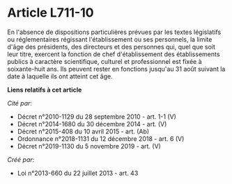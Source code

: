 # Article L711-10

En l'absence de dispositions particulières prévues par les textes législatifs ou réglementaires régissant l'établissement ou
ses personnels, la limite d'âge des présidents, des directeurs et des personnes qui, quel que soit leur titre, exercent la
fonction de chef d'établissement des établissements publics à caractère scientifique, culturel et professionnel est fixée à
soixante-huit ans. Ils peuvent rester en fonctions jusqu'au 31 août suivant la date à laquelle ils ont atteint cet âge.

**Liens relatifs à cet article**

_Cité par_:

  - Décret n°2010-1129 du 28 septembre 2010 - art. 1-1 (V)
  - Décret n°2014-1680 du 30 décembre 2014 - art. (V)
  - Décret n°2015-408 du 10 avril 2015 - art. (Ab)
  - Ordonnance n°2018-1131 du 12 décembre 2018 - art. 6 (V)
  - Décret n°2019-1130 du 5 novembre 2019 - art. (V)

_Créé par_:

  - Loi n°2013-660 du 22 juillet 2013 - art. 43
